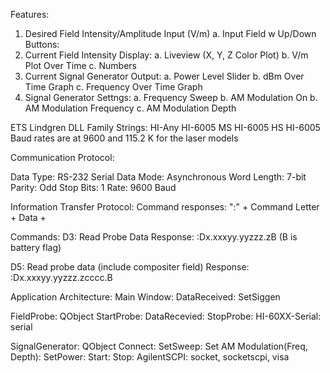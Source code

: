 Features:
1. Desired Field Intensity/Amplitude Input (V/m)
    a. Input Field w Up/Down Buttons: 
2. Current Field Intensity Display:
    a. Liveview (X, Y, Z Color Plot)
    b. V/m Plot Over Time
    c. Numbers
3. Current Signal Generator Output:
    a. Power Level Slider
    b. dBm Over Time Graph
    c. Frequency Over Time Graph
4. Signal Generator Settngs:
    a. Frequency Sweep
    b. AM Modulation On
    b. AM Modulation Frequency
    c. AM Modulation Depth

ETS Lindgren DLL Family Strings:
HI-Any HI-6005 MS HI-6005 HS HI-6005
 Baud rates are at 9600 and 115.2 K for the laser models

Communication Protocol:

Data Type: RS-232 Serial
Data Mode: Asynchronous
Word Length: 7-bit
Parity: Odd
Stop Bits: 1
Rate: 9600 Baud

Information Transfer Protocol: 
Command responses:
":" + Command Letter + Data + <CR>

Commands:
D3: Read Probe Data
Response: :Dx.xxxyy.yyzzz.zB<CR> (B is battery flag)

D5: Read probe data (include compositer field)
Response: :Dx.xxxyy.yyzzz.zcccc.B<CR>

Application Architecture:
Main Window:
DataReceived:
SetSiggen

FieldProbe: QObject
StartProbe:
DataRecevied:
StopProbe:
HI-60XX-Serial: serial

SignalGenerator: QObject
Connect:
SetSweep:
Set AM Modulation(Freq, Depth):
SetPower:
Start:
Stop:
AgilentSCPI: socket, socketscpi, visa
